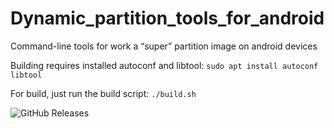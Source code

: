 # Dynamic_partition_tools_for_android
Command-line tools for work a “super” partition image on android devices

Building requires installed autoconf and libtool: `sudo apt install autoconf libtool`

For build, just run the build script:
`./build.sh`

<img alt="GitHub Releases" src="https://img.shields.io/github/downloads/Bodya-Kolibass/Dynamic_partition_tools_for_android/30.0.2 /total"> 

